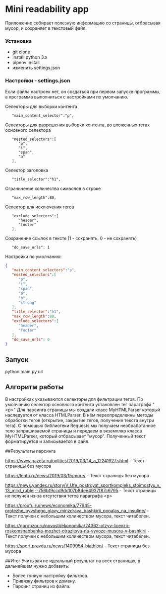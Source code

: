 # Mini readability app

Приложение собирает полезную информацию cо страницы, отбрасывая мусор, и сохраняет в текстовый файл.

### Установка

- git clone
- install python 3.x
- pipenv install
- изменить settings.json

### Настройки - settings.json

Если файла настроек нет, он создаться при первом запуске программы, а программа выполниться с настройками по умолчанию.

Селекторы для выборки контента
```text
   "main_content_selector":"p",
```

Селекторы для разрешения выборки контента, во вложенных тегах основного селектора
```text
   "nested_selectors":[  
      "p",
      "i",
      "span",
      "a"
   ],
```

Селектор  заголовка
```text
   "title_selector":"h1",
```

Ограничение количества символов в строке
```text
   "max_row_length":80,
```

Селектор для исключения тегов
```text
   "exclude_selectors":[  
      "header",
      "footer"
   ],
```

Сохранение ссылок в тексте (1 - сохранять, 0 - не сохранять)
```text
   "do_save_urls": 1
```

Настройки по умолчанию:
```json
{
   "main_content_selectors":"p",
   "nested_selectors":[
      "p",
      "i",
      "span",
      "a",
      "b",
      "strong"
   ],
   "title_selector":"h1",
   "max_row_length":80,
   "exclude_selectors":[
      "header",
      "footer"
   ],
   "do_save_urls": 0
}
```

## Запуск 

python main.py url

## Алгоритм работы

В настройках указываются селекторы для фильтрации тегов. По умолчанию селектор основного контента установлен тег параграфа "\<p\>"
Для парсинга страницы мы создали класс MyHTMLParser который наследуется от класса HTMLParser. В нём переопределенны методы обработки тегов (открытие, закрытие тегов, получение текста внутри тега).
С помощью библиотеки Requests мы получаем необработанное тело запрашиваемой страницы и передаем в экземпляр класса MyHTMLParser, который отбрасывает "мусор". Полученный текст форматируется и записывается в файл. 

##Результаты парсинга

https://www.gazeta.ru/politics/2019/03/14_a_12241927.shtml - Текст страницы без мусора

https://lenta.ru/news/2019/03/15/more/ - Текст страницы без мусора

https://news.yandex.ru/story/V_Ufe_postroyat_sportkompleks_stoimostyu_v_13_mlrd_rublej--756bf9ccd9dc107b84ee4937f87c6795 - Текст страницы не получен из-за отсутствия тегов параграфа \<p\>

https://proufu.ru/news/economika/77645-protezhe_byvshego_glavy_minzdrava_bashkirii_popalas_na_insuline/ - Текст получен с небольшим количеством мусора, текст читабелен.

https://gorobzor.ru/novosti/ekonomika/24362-otzyv-licenzii-roskomsnabbanka-mozhet-otrazitsya-na-vyvoze-musora-v-bashkirii - Текст получен с небольшим количеством мусора, текст читабелен.

https://sport.pravda.ru/news/1409954-biathlon/ - Текст страницы без мусора

##Итог
Учитывая не идеальный результат на всех страницах, в дальнейшем нужно добавить:
 - Более тонкую настройку фильтров. 
 - Привязку фильтров к домену.
 - Парсинг страниц из файла.
